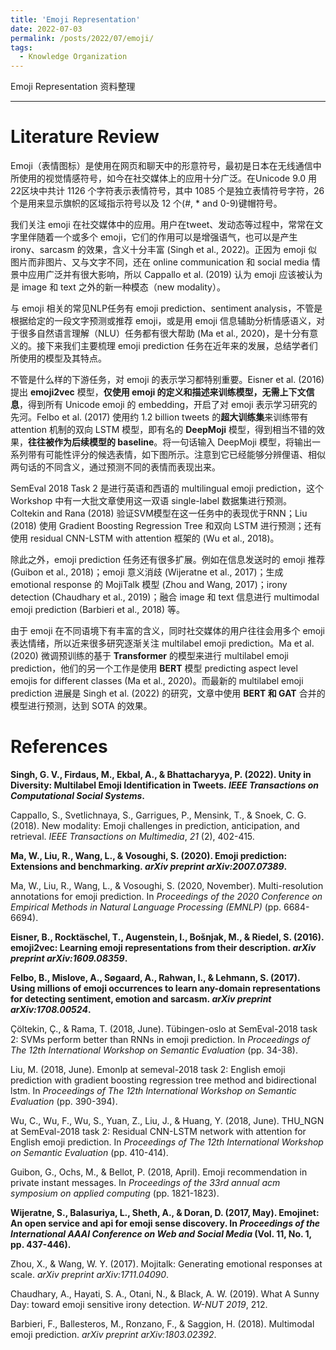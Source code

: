 ```yaml
---
title: 'Emoji Representation'
date: 2022-07-03
permalink: /posts/2022/07/emoji/
tags:
  - Knowledge Organization
---
```


Emoji Representation 资料整理

---

# Literature Review

Emoji（表情图标）是使用在网页和聊天中的形意符号，最初是日本在无线通信中所使用的视觉情感符号，如今在社交媒体上的应用十分广泛。在Unicode 9.0 用22区块中共计 1126 个字符表示表情符号，其中 1085 个是独立表情符号字符，26个是用来显示旗帜的区域指示符号以及 12 个(#, * and 0-9)键帽符号。

我们关注 emoji 在社交媒体中的应用。用户在tweet、发动态等过程中，常常在文字里伴随着一个或多个 emoji，它们的作用可以是增强语气，也可以是产生 irony、sarcasm 的效果，含义十分丰富 (Singh et al., 2022)。正因为 emoji 似图片而非图片、又与文字不同，还在 online communication 和 social media 情景中应用广泛并有很大影响，所以 Cappallo et al. (2019) 认为 emoji 应该被认为是 image 和 text 之外的新一种模态（new modality）。

与 emoji 相关的常见NLP任务有 emoji prediction、sentiment analysis，不管是根据给定的一段文字预测或推荐 emoji，或是用 emoji 信息辅助分析情感语义，对于很多自然语言理解（NLU）任务都有很大帮助 (Ma et al., 2020)，是十分有意义的。接下来我们主要梳理 emoji prediction 任务在近年来的发展，总结学者们所使用的模型及其特点。

不管是什么样的下游任务，对 emoji 的表示学习都特别重要。Eisner et al. (2016) 提出 **emoji2vec** 模型，**仅使用 emoji 的定义和描述来训练模型，无需上下文信息**，得到所有 Unicode emoji 的 embedding，开启了对 emoji 表示学习研究的先河。Felbo et al. (2017) 使用约 1.2 billion tweets 的**超大训练集**来训练带有 attention 机制的双向 LSTM 模型，即有名的 **DeepMoji** 模型，得到相当不错的效果，**往往被作为后续模型的 baseline**。将一句话输入 DeepMoji 模型，将输出一系列带有可能性评分的候选表情，如下图所示。注意到它已经能够分辨俚语、相似两句话的不同含义，通过预测不同的表情而表现出来。

SemEval 2018 Task 2 是进行英语和西语的 multilingual emoji prediction，这个 Workshop 中有一大批文章使用这一双语 single-label 数据集进行预测。Coltekin and Rana (2018) 验证SVM模型在这一任务中的表现优于RNN；Liu (2018) 使用 Gradient Boosting Regression Tree 和双向 LSTM 进行预测；还有使用 residual CNN-LSTM with attention 框架的 (Wu et al., 2018)。

除此之外，emoji prediction 任务还有很多扩展。例如在信息发送时的 emoji 推荐 (Guibon et al., 2018)；emoji 意义消歧 (Wijeratne et al., 2017)；生成 emotional response 的 MojiTalk 模型 (Zhou and Wang, 2017)；irony detection (Chaudhary et al., 2019)；融合 image 和 text 信息进行 multimodal emoji prediction (Barbieri et al., 2018) 等。

由于 emoji 在不同语境下有丰富的含义，同时社交媒体的用户往往会用多个 emoji 表达情绪，所以近来很多研究逐渐关注 multilabel emoji prediction。Ma et al. (2020) 微调预训练的基于 **Transformer** 的模型来进行 multilabel emoji prediction，他们的另一个工作是使用 **BERT** 模型 predicting aspect level emojis for different classes (Ma et al., 2020)。而最新的 multilabel emoji prediction 进展是 Singh et al. (2022) 的研究，文章中使用 **BERT 和 GAT** 合并的模型进行预测，达到 SOTA 的效果。

# References

**Singh, G. V., Firdaus, M., Ekbal, A., & Bhattacharyya, P. (2022). Unity in Diversity: Multilabel Emoji Identification in Tweets. *IEEE Transactions on Computational Social Systems*.**

Cappallo, S., Svetlichnaya, S., Garrigues, P., Mensink, T., & Snoek, C. G. (2018). New modality: Emoji challenges in prediction, anticipation, and retrieval. *IEEE Transactions on Multimedia*, *21* (2), 402-415.

**Ma, W., Liu, R., Wang, L., & Vosoughi, S. (2020). Emoji prediction: Extensions and benchmarking. *arXiv preprint arXiv:2007.07389*.**

Ma, W., Liu, R., Wang, L., & Vosoughi, S. (2020, November). Multi-resolution annotations for emoji prediction. In *Proceedings of the 2020 Conference on Empirical Methods in Natural Language Processing (EMNLP)* (pp. 6684-6694).

**Eisner, B., Rocktäschel, T., Augenstein, I., Bošnjak, M., & Riedel, S. (2016). emoji2vec: Learning emoji representations from their description. *arXiv preprint arXiv:1609.08359*.**

**Felbo, B., Mislove, A., Søgaard, A., Rahwan, I., & Lehmann, S. (2017). Using millions of emoji occurrences to learn any-domain representations for detecting sentiment, emotion and sarcasm. *arXiv preprint arXiv:1708.00524*.**

Çöltekin, Ç., & Rama, T. (2018, June). Tübingen-oslo at SemEval-2018 task 2: SVMs perform better than RNNs in emoji prediction. In *Proceedings of The 12th International Workshop on Semantic Evaluation* (pp. 34-38).

Liu, M. (2018, June). Emonlp at semeval-2018 task 2: English emoji prediction with gradient boosting regression tree method and bidirectional lstm. In *Proceedings of The 12th International Workshop on Semantic Evaluation* (pp. 390-394).

Wu, C., Wu, F., Wu, S., Yuan, Z., Liu, J., & Huang, Y. (2018, June). THU_NGN at SemEval-2018 task 2: Residual CNN-LSTM network with attention for English emoji prediction. In *Proceedings of The 12th International Workshop on Semantic Evaluation* (pp. 410-414).

Guibon, G., Ochs, M., & Bellot, P. (2018, April). Emoji recommendation in private instant messages. In *Proceedings of the 33rd annual acm symposium on applied computing* (pp. 1821-1823).

**Wijeratne, S., Balasuriya, L., Sheth, A., & Doran, D. (2017, May). Emojinet: An open service and api for emoji sense discovery. In *Proceedings of the International AAAI Conference on Web and Social Media* (Vol. 11, No. 1, pp. 437-446).**

Zhou, X., & Wang, W. Y. (2017). Mojitalk: Generating emotional responses at scale. *arXiv preprint arXiv:1711.04090*.

Chaudhary, A., Hayati, S. A., Otani, N., & Black, A. W. (2019). What A Sunny Day: toward emoji sensitive irony detection. *W-NUT 2019*, 212.

Barbieri, F., Ballesteros, M., Ronzano, F., & Saggion, H. (2018). Multimodal emoji prediction. *arXiv preprint arXiv:1803.02392*.



